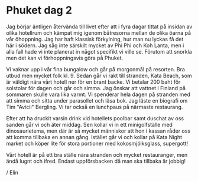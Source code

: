 # Phuket dag 2

Jag börjar äntligen återvända till livet efter att i fyra dagar tittat på insidan av olika hotellrum och kämpat mig igenom båtresorna mellan de olika öarna på vår öhoppning. Jag har haft klassisk förkylning, hur man nu lyckas få det här i södern. Jag såg inte särskilt mycket av Phi Phi och Koh Lanta, men i alla fall hade vi inte planerat in något specifikt vi ville se. Förutom att snorkla men det kan vi förhoppningsvis göra på Phuket.

Vi vaknar upp i vår fina bungalow och går på morgonmål på resorten. Bra utbud men mycket folk kl. 9. Sedan går vi rakt till stranden, Kata Beach, som är väldigt nära vårt hotell ner för en brant backe. Vi betalar 200 baht för solstolar för dagen och går och simma. Jag önskar att vattnet i Finland på sommaren skulle vara lika varmt. Vi spenderar hela dagen på stranden med att simma och sitta under parasollet och läsa bok. Jag läste en biografi om Tim "Avicii" Bergling. Vi tar också en lunchpaus på närmaste restaurang. 

Efter att ha druckit varsin drink vid hotellets poolbar samt duschat av oss sanden går vi och äter middag. Sen kollar vi in ett minigolfställe med dinosaurietema, men där är så mycket människor att hon i kassan råder oss att komma tillbaka en annan gång. Istället går vi och kollar på Kata Night market och köper lite för stora portioner med kokosmjölksglass, supergott! 

Vårt hotell är på ett bra ställe nära stranden och mycket restauranger, men ändå lugnt och ifred. Endast uppförsbacken då man ska tillbaka är jobbig!

/ Elin

